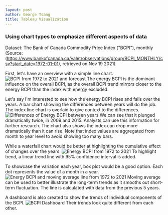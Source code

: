 ```yaml
---
layout: post
author: George Tsang
title: Tableau Visualization
---
```

### Using chart types to emphasize different aspects of data
Dataset: The Bank of Canada Commodity Price Index ("BCPI"), monthly
(Source: (https://www.bankofcanada.ca/valet/observations/group/BCPI_MONTHLY/csv?start_date=1972-01-01), retrieved on Nov 19 2021)

First, let's have an overview with a simple line chart.
![BCPI from 1972 to 2021 and forecast](/portfolio-assignment/assets/tableau-viz/line.png)
The energy BCPI is the dominant influence on the overall BCPI, as the overall BCPI trend mirrors closer to the energy BCPI than the index with energy excluded.

Let's say I'm interested to see how the energy BCPI rises and falls over the years. A bar chart showing the differences between years will do the job. The index line chart is overlaid to give context to the differences.
![Differences of Energy BCPI between years](/portfolio-assignment/assets/tableau-viz/difference.png)
We can see that it plunged dramatically twice, in 2009 and 2015. Analysts can use this information for further research. The chart also shows the index can drop more dramatically than it can rise. Note that index values are aggregated from month to year level to avoid showing too many bars.

While a waterfall chart would be better at highlighting the cumulative effect of changes over the years.
![Energy BCPI from 1972 to 2021](/portfolio-assignment/assets/tableau-viz/waterfall.png)
To highlight trend, a linear trend line with 95% confidence interval is added.

To showcase the variation each year, box plot would be a good option. Each dot represents the value of a month in a year.
![Energy BCPI and moving average line from 1972 to 2021](/portfolio-assignment/assets/tableau-viz/box.png)
Moving average can be used to better illustrate the long-term trends as it smooths out short-term fluctuation. The line is calculated with data from the previous 5 years.

A dashboard is also created to show the trends of individual components of the BCPI.
![BCPI Dashboard](/portfolio-assignment/assets/tableau-viz/dashboard.png)
Their trends look quite different from each other.
